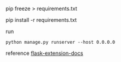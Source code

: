 
pip freeze > requirements.txt

pip install -r requirements.txt

run
```
python manage.py runserver --host 0.0.0.0
```

reference
[flask-extension-docs](https://wizardforcel.gitbooks.io/flask-extension-docs/content/index.html)